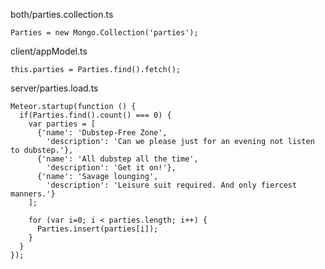 both/parties.collection.ts

    Parties = new Mongo.Collection('parties');

client/appModel.ts
   
    this.parties = Parties.find().fetch();

server/parties.load.ts

    Meteor.startup(function () {
      if(Parties.find().count() === 0) {
        var parties = [
          {'name': 'Dubstep-Free Zone',
            'description': 'Can we please just for an evening not listen to dubstep.'},
          {'name': 'All dubstep all the time',
            'description': 'Get it on!'},
          {'name': 'Savage lounging',
            'description': 'Leisure suit required. And only fiercest manners.'}
        ];
        
        for (var i=0; i < parties.length; i++) {
          Parties.insert(parties[i]);
        }
      }
    });
    

